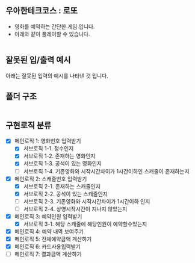 ## 우아한테크코스 : 로또
- 영화를 예약하는 간단한 게임 입니다.
- 아래와 같이 플레이할 수 있습니다.
```
```

## 잘못된 입/출력 예시
아래는 잘못된 입력의 예시를 나타낸 것 입니다.  
 

## 폴더 구조
```
```

## 구현로직 분류
- [x] 메인로직 1: 영화번호 입력받기
	- [x] 서브로직 1-1. 정수인지
	- [x] 서브로직 1-2. 존재하는 영화인지
	- [x] 서브로직 1-3. 공석이 있는 영화인지
	- [ ] 서브로직 1-4. 기존영화와 시작시간차이가 1시간이하인 스캐줄이 존재하는지
- [x] 메인로직 2: 스캐줄번호 입력받기
	- [x] 서브로직 2-1. 존재하는 스캐줄인지
	- [x] 서브로직 2-2. 공석이 있는 스캐줄인지
	- [ ] 서브로직 2-3. 기존영화와 시작시간차이가 1시간이하 인지
	- [ ] 서브로직 2-4. 상영시작시간이 지나지 않았는지
- [x] 메인로직 3: 예약인원 입력받기
	- [x] 서브로직 3-1. 해당 스캐줄에 해당인원이 예약할수있는지
- [x] 메인로직 4: 예약 내역 보여주기
- [x] 메인로직 5: 전체예약금액 계산하기
- [x] 메인로직 6: 카드사용입력받기
- [ ] 메인로직 7: 결과금액 계산하기